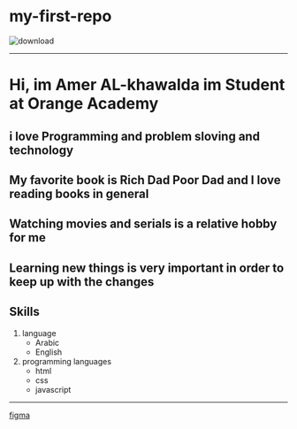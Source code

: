 # my-first-repo

![download](https://user-images.githubusercontent.com/126089869/221149674-436361e3-e929-49c3-92b4-9c3a56d93afd.jpg)


---
 Hi, im Amer  AL-khawalda im Student at Orange Academy
 =======
i love Programming and problem sloving and technology
---
My favorite book is Rich Dad Poor Dad and I love reading books in general
---
Watching movies and serials is a relative hobby for me
---
Learning new things is very important in order to keep up with the changes
---
**Skills**
-----------
1. language
     * Arabic
     * English
  2. programming languages
     - html
     - css
     - javascript
---

[figma](https://www.figma.com/file/I4x0w2blvvAugABECPlSkC/Untitled?node-id=0%3A1&t=cG5Tpnyj8RgfAE91-0)
